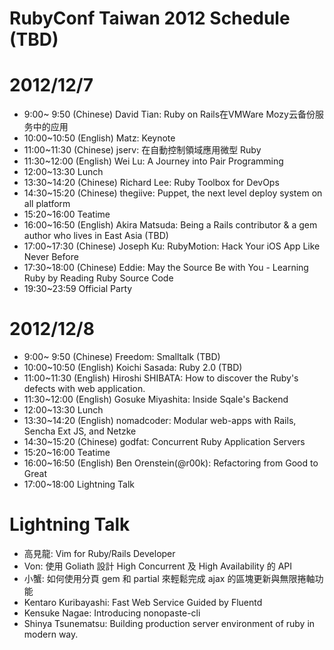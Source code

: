 RubyConf Taiwan 2012 Schedule (TBD)
==

2012/12/7
===

* 9:00~ 9:50 (Chinese) David Tian: Ruby on Rails在VMWare Mozy云备份服务中的应用
* 10:00~10:50 (English) Matz: Keynote
* 11:00~11:30 (Chinese) jserv: 在自動控制領域應用微型 Ruby
* 11:30~12:00 (English) Wei Lu: A Journey into Pair Programming
* 12:00~13:30 Lunch
* 13:30~14:20 (Chinese) Richard Lee: Ruby Toolbox for DevOps
* 14:30~15:20 (Chinese) thegiive: Puppet, the next level deploy system on all platform
* 15:20~16:00 Teatime
* 16:00~16:50 (English) Akira Matsuda: Being a Rails contributor & a gem author who lives in East Asia (TBD)
* 17:00~17:30 (Chinese) Joseph Ku: RubyMotion: Hack Your iOS App Like Never Before
* 17:30~18:00 (Chinese) Eddie: May the Source Be with You - Learning Ruby by Reading Ruby Source Code
* 19:30~23:59 Official Party

2012/12/8
===

* 9:00~ 9:50 (Chinese) Freedom: Smalltalk (TBD)
* 10:00~10:50 (English) Koichi Sasada: Ruby 2.0 (TBD)
* 11:00~11:30 (English) Hiroshi SHIBATA: How to discover the Ruby's defects with web application.
* 11:30~12:00 (English) Gosuke Miyashita: Inside Sqale's Backend
* 12:00~13:30 Lunch
* 13:30~14:20 (English) nomadcoder: Modular web-apps with Rails, Sencha Ext JS, and Netzke 
* 14:30~15:20 (Chinese) godfat: Concurrent Ruby Application Servers
* 15:20~16:00 Teatime
* 16:00~16:50 (English) Ben Orenstein(@r00k): Refactoring from Good to Great
* 17:00~18:00 Lightning Talk

Lightning Talk
===

* 高見龍: Vim for Ruby/Rails Developer
* Von: 使用 Goliath 設計 High Concurrent 及 High Availability 的 API
* 小蟹: 如何使用分頁 gem 和 partial 來輕鬆完成 ajax 的區塊更新與無限捲軸功能
* Kentaro Kuribayashi: Fast Web Service Guided by Fluentd
* Kensuke Nagae: Introducing nonopaste-cli
* Shinya Tsunematsu: Building production server environment of ruby in modern way.
